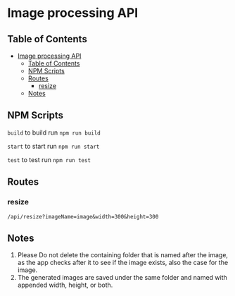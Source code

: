 # Image processing API

## Table of Contents
- [Image processing API](#image-processing-api)
  - [Table of Contents](#table-of-contents)
  - [NPM Scripts](#npm-scripts)
  - [Routes](#routes)
    - [resize](#resize)
  - [Notes](#notes)



## NPM Scripts
`build` to build run `npm run build`

`start` to start run `npm run start`

`test` to test run `npm run test`

## Routes
  ### resize
    /api/resize?imageName=image&width=300&height=300

## Notes
  1. Please Do not delete the containing folder that is named after the image, as the app checks after it to see if the image exists, also the case for the image.
  2. The generated images are saved under the same folder and named with appended width, height, or both.
